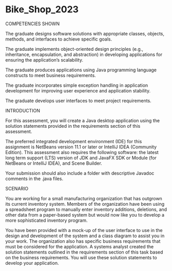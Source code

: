 # Bike_Shop_2023

COMPETENCIES SHOWN

The graduate designs software solutions with appropriate classes, objects, methods, and interfaces to achieve specific goals.

The graduate implements object-oriented design principles (e.g., inheritance, encapsulation, and abstraction) in developing applications for ensuring the application’s scalability.

The graduate produces applications using Java programming language constructs to meet business requirements.

The graduate incorporates simple exception handling in application development for improving user experience and application stability.

The graduate develops user interfaces to meet project requirements.

INTRODUCTION

For this assessment, you will create a Java desktop application using the solution statements provided in the requirements section of this assessment.

The preferred integrated development environment (IDE) for this assignment is NetBeans version 11.1 or later or IntelliJ IDEA (Community Edition). This assessment also requires the following software: the latest long term support (LTS) version of JDK and JavaFX SDK or Module (for NetBeans or IntelliJ IDEA), and Scene Builder.

Your submission should also include a folder with descriptive Javadoc comments in the .java files.

SCENARIO

You are working for a small manufacturing organization that has outgrown its current inventory system. Members of the organization have been using a spreadsheet program to manually enter inventory additions, deletions, and other data from a paper-based system but would now like you to develop a more sophisticated inventory program.

You have been provided with a mock-up of the user interface to use in the design and development of the system and a class diagram to assist you in your work. The organization also has specific business requirements that must be considered for the application. A systems analyst created the solution statements outlined in the requirements section of this task based on the business requirements. You will use these solution statements to develop your application.
